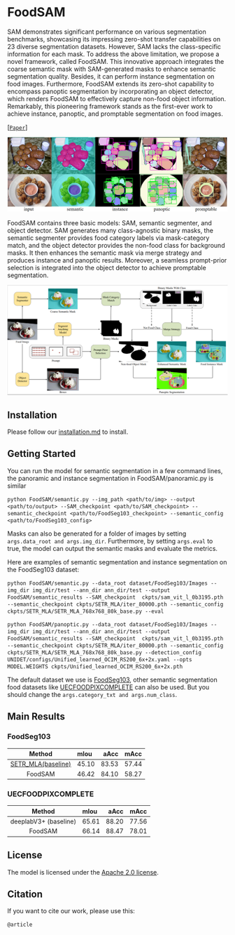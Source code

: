 # FoodSAM


SAM demonstrates significant performance on various segmentation benchmarks, showcasing its impressing zero-shot transfer capabilities on 23 diverse segmentation datasets. However, SAM lacks the class-specific information for each mask. To address the above limitation, we propose a novel framework, called FoodSAM. This innovative approach integrates the coarse semantic mask with SAM-generated masks to enhance semantic
segmentation quality. Besides, it can perform instance segmentation on food images. Furthermore, FoodSAM extends its zero-shot capability to encompass panoptic segmentation by incorporating an object detector, which renders FoodSAM to effectively capture non-food object information. Remarkably, this pioneering framework stands as the first-ever work to achieve instance, panoptic, and promptable segmentation on food images. 

[[`Paper`]()] 

![FoodSAM architecture](assets/foodsam.jpg)

FoodSAM contains three basic models: SAM, semantic segmenter, and object detector. SAM generates many class-agnostic binary masks, the semantic segmenter provides food category labels via mask-category match, and the object detector provides the non-food class for background masks. It then enhances the semantic mask via merge strategy and produces instance and panoptic results. Moreover, a seamless prompt-prior selection is integrated into the object detector to achieve promptable segmentation.

  <img src="assets/model.jpg" />

## Installation
Please follow our [installation.md](installation.md) to install.


## <a name="GettingStarted"></a>Getting Started

You can run the model for semantic segmentation in a few command lines, the panoramic and instance segmentation in FoodSAM/panoramic.py is similar
```
python FoodSAM/semantic.py --img_path <path/to/img> --output <path/to/output> --SAM_checkpoint <path/to/SAM_checkpoint> --semantic_checkpoint <path/to/FoodSeg103_checkpoint> --semantic_config <path/to/FoodSeg103_config>
```
Masks can also be generated for a folder of images by setting `args.data_root and args.img_dir`. Furthermore, by setting `args.eval` to true, the model can output the semantic masks and evaluate the metrics. 

Here are examples of semantic segmentation and instance segmentation on the FoodSeg103 dataset:
```
python FoodSAM/semantic.py --data_root dataset/FoodSeg103/Images --img_dir img_dir/test --ann_dir ann_dir/test --output FoodSAM/semantic_results --SAM_checkpoint  ckpts/sam_vit_l_0b3195.pth --semantic_checkpoint ckpts/SETR_MLA/iter_80000.pth --semantic_config ckpts/SETR_MLA/SETR_MLA_768x768_80k_base.py --eval 
```
```
python FoodSAM/panoptic.py --data_root dataset/FoodSeg103/Images --img_dir img_dir/test --ann_dir ann_dir/test --output FoodSAM/semantic_results --SAM_checkpoint  ckpts/sam_vit_l_0b3195.pth --semantic_checkpoint ckpts/SETR_MLA/iter_80000.pth --semantic_config ckpts/SETR_MLA/SETR_MLA_768x768_80k_base.py --detection_config UNIDET/configs/Unified_learned_OCIM_RS200_6x+2x.yaml --opts MODEL.WEIGHTS ckpts/Unified_learned_OCIM_RS200_6x+2x.pth 
```
The default dataset we use is [FoodSeg103](https://github.com/LARC-CMU-SMU/FoodSeg103-Benchmark-v1), other semantic segmentation food datasets like [UECFOODPIXCOMPLETE](https://mm.cs.uec.ac.jp/uecfoodpix/) can also be used. But you should change the  `args.category_txt and args.num_class`.

## Main Results

### FoodSeg103
| Method | mIou | aAcc | mAcc 
| :-: | :- | -: | :-: |  
|[SETR_MLA(baseline)](https://github.com/LARC-CMU-SMU/FoodSeg103-Benchmark-v1) | 45.10 | 83.53 | 57.44
FoodSAM | 46.42 | 84.10 |  58.27

### UECFOODPIXCOMPLETE


| Method | mIou | aAcc | mAcc 
| :-: | :- | -: | :-: |  
|deeplabV3+ (baseline)| 65.61 |88.20| 77.56
FoodSAM | 66.14 |88.47 |78.01

## License

The model is licensed under the [Apache 2.0 license](LICENSE).

## Citation
If you want to cite our work, please use this:

```
@article

```
